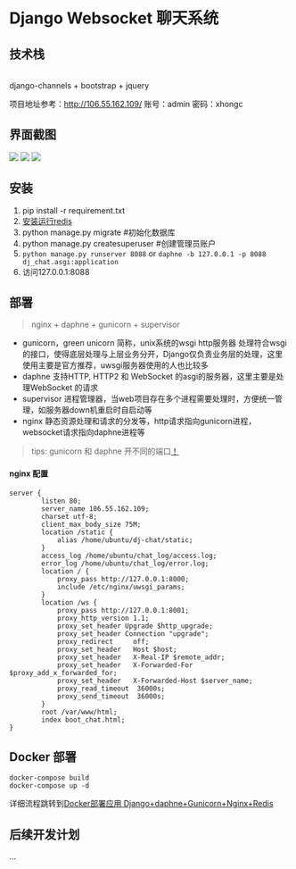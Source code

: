 # Django Websocket 聊天系统
## 技术栈
<br>
django-channels + bootstrap + jquery 

项目地址参考：http://106.55.162.109/ 账号：admin 密码：xhongc
## 界面截图
![](https://s1.ax1x.com/2020/07/28/aVKVhD.png)
![](https://s1.ax1x.com/2020/07/11/Ul8LZ9.png)
![](https://s1.ax1x.com/2020/07/11/UlYYKU.png)
## 安装
1. pip install -r requirement.txt
2. [安装运行redis](https://www.runoob.com/redis/redis-install.html)
3. python manage.py migrate #初始化数据库
4. python manage.py createsuperuser #创建管理员账户
4. `python manage.py runserver 8088` or 
`daphne -b 127.0.0.1 -p 8088 dj_chat.asgi:application`
5. 访问127.0.0.1:8088 

## 部署
> nginx + daphne + gunicorn + supervisor
- gunicorn，green unicorn 简称，unix系统的wsgi http服务器
处理符合wsgi的接口，使得底层处理与上层业务分开，Django仅负责业务层的处理，这里使用主要是官方推荐，uwsgi服务器使用的人也比较多
- daphne 支持HTTP, HTTP2 和 WebSocket 的asgi的服务器，这里主要是处理WebSocket 的请求
- supervisor 进程管理器，当web项目存在多个进程需要处理时，方便统一管理，如服务器down机重启时自启动等
- nginx 静态资源处理和请求的分发等，http请求指向gunicorn进程，websocket请求指向daphne进程等
> tips: gunicorn 和 daphne 开不同的端口[！](https://github.com/xhongc/dj-chat/blob/master/supervisor.conf)
#### nginx 配置
```nginx
server {
        listen 80;
        server_name 106.55.162.109;
        charset utf-8;
        client_max_body_size 75M;
        location /static {
            alias /home/ubuntu/dj-chat/static;
        }
        access_log /home/ubuntu/chat_log/access.log;
        error_log /home/ubuntu/chat_log/error.log;
        location / {
            proxy_pass http://127.0.0.1:8000;
            include /etc/nginx/uwsgi_params;
        }
        location /ws {
            proxy_pass http://127.0.0.1:8001;
            proxy_http_version 1.1;
            proxy_set_header Upgrade $http_upgrade;
            proxy_set_header Connection "upgrade";
            proxy_redirect     off;
            proxy_set_header   Host $host;
            proxy_set_header   X-Real-IP $remote_addr;
            proxy_set_header   X-Forwarded-For $proxy_add_x_forwarded_for;
            proxy_set_header   X-Forwarded-Host $server_name;
            proxy_read_timeout  36000s;
            proxy_send_timeout  36000s;
        }
        root /var/www/html;
        index boot_chat.html;
}

```
## Docker 部署
```shell
docker-compose build
docker-compose up -d
```
详细流程跳转到[Docker部署应用 Django+daphne+Gunicorn+Nginx+Redis](https://xhongc.github.io/docker-django-daphne-gunicorn-nginx.html)
## 后续开发计划
...

